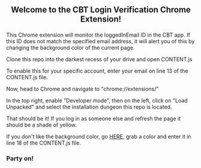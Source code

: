 ## <p align="center">Welcome to the CBT Login Verification Chrome Extension!</p>

This Chrome extension will monitor the loggedInEmail ID in the CBT app. If this ID does not match the specified email address, it will alert you of this by changing the background color of the current page.


 Clone this repo into the darkest recess of your drive and open CONTENT.js

 To enable this for your specific account, enter your email on line 13 of the CONTENT.js file.

 Now, head to Chrome and navigate to "chrome://extensions/"

 In the top right, enable "Developer mode", then on the left, click on "Load Unpacked" and select the installation dungeon this repo is located. 

 That should be it! If you log in as someone else and refresh the page it should be a shade of yellow. 
 
 If you don't like the background color, go [HERE](https://www.google.com/search?q=css+color+picker&rlz=1C5CHFA_enUS889US889&oq=css&aqs=chrome.0.69i59j69i57j35i39j0l2j69i60j69i61j69i60.2004j0j7&sourceid=chrome&ie=UTF-8), grab a color and enter it in line 18 of the CONTENT.js file. 

### Party on!